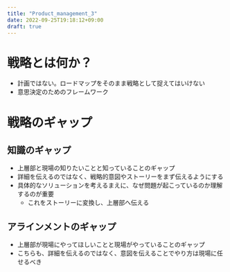 ```yaml
---
title: "Product_management_3"
date: 2022-09-25T19:18:12+09:00
draft: true
---
```


# 戦略とは何か？

- 計画ではない。ロードマップをそのまま戦略として捉えてはいけない
- 意思決定のためのフレームワーク

# 戦略のギャップ

## 知識のギャップ
- 上層部と現場の知りたいことと知っていることのギャップ
- 詳細を伝えるのではなく、戦略的意図やストーリーをまず伝えるようにする
- 具体的なソリューションを考えるまえに、なぜ問題が起こっているのか理解するのが重要
  - これをストーリーに変換し、上層部へ伝える

## アラインメントのギャップ
- 上層部が現場にやってほしいことと現場がやっていることのギャップ
- こちらも、詳細を伝えるのではなく、意図を伝えることでやり方は現場に任せるべき

# 
